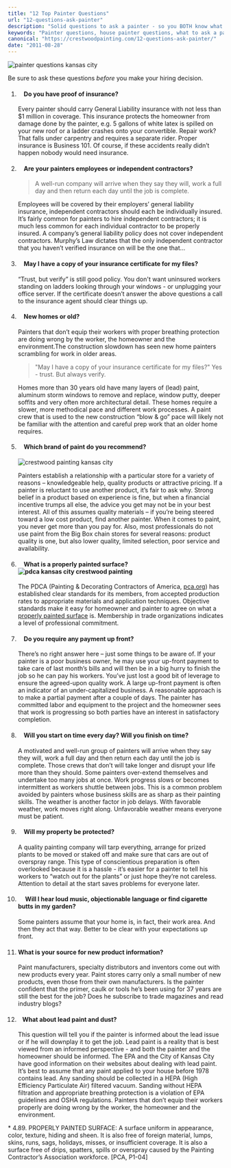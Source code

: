 ```yaml
---
title: "12 Top Painter Questions"
url: "12-questions-ask-painter"
description: "Solid questions to ask a painter - so you BOTH know what to expect. Whether home or office painting, these questions help ensure a good experience."
keywords: "Painter questions, house painter questions, what to ask a painter, exterior painting questions, questions, Kansas City"
canonical: "https://crestwoodpainting.com/12-questions-ask-painter/"
date: "2011-08-28"
---
```


![painter questions kansas city](images/check-e1513993569887.jpg)

Be sure to ask these questions _before_ you make your hiring decision.

1. ####     Do you have proof of insurance?
    
    Every painter should carry General Liability insurance with not less than $1 million in coverage. This insurance protects the homeowner from damage done by the painter, e.g. 5 gallons of white latex is spilled on your new roof or a ladder crashes onto your convertible. Repair work? That falls under carpentry and requires a separate rider. Proper insurance is Business 101. Of course, if these accidents really didn’t happen nobody would need insurance.
    
2. ####     Are your painters employees or independent contractors?
    
    > A well-run company will arrive when they say they will, work a full day and then return each day until the job is complete.
    
    Employees will be covered by their employers’ general liability insurance, independent contractors should each be individually insured. It’s fairly common for painters to hire independent contractors; it is much less common for each individual contractor to be properly insured. A company’s general liability policy does not cover independent contractors. Murphy’s Law dictates that the only independent contractor that you haven’t verified insurance on will be the one that…
    
3. ####     May I have a copy of your insurance certificate for my files?
    
    “Trust, but verify” is still good policy. You don't want uninsured workers standing on ladders looking through your windows - or unplugging your office server. If the certificate doesn’t answer the above questions a call to the insurance agent should clear things up.
    
4. ####     New homes or old?
    
    Painters that don’t equip their workers with proper breathing protection are doing wrong by the worker, the homeowner and the environment.The construction slowdown has seen new home painters scrambling for work in older areas.
    
    > "May I have a copy of your insurance certificate for my files?" Yes - trust.
    > But always verify.
    
    Homes more than 30 years old have many layers of (lead) paint, aluminum storm windows to remove and replace, window putty, deeper soffits and very often more architectural detail. These homes require a slower, more methodical pace and different work processes. A paint crew that is used to the new construction “blow & go” pace will likely not be familiar with the attention and careful prep work that an older home requires.
    
5. ####     Which brand of paint do you recommend?
    
    ![crestwood painting kansas city](images/Suppliers-e1513993066551.jpg)
    
    Painters establish a relationship with a particular store for a variety of reasons – knowledgeable help, quality products or attractive pricing. If a painter is reluctant to use another product, it’s fair to ask why. Strong belief in a product based on experience is fine, but when a financial incentive trumps all else, the advice you get may not be in your best interest.
    All of this assumes quality materials – if you’re being steered toward a low cost product, find another painter. When it comes to paint, you never get more than you pay for. Also, most professionals do not use paint from the Big Box chain stores for several reasons: product quality is one, but also lower quality, limited selection, poor service and availability.
    
6. ####     What is a properly painted surface?![pdca kansas city crestwood painting](images/PDCA-e1513993940539.jpg)
    
    The PDCA (Painting & Decorating Contractors of America, [pca.org](https://pcapainted.org)) has established clear standards for its members, from accepted production rates to appropriate materials and application techniques. Objective standards make it easy for homeowner and painter to agree on what a [properly painted surface](/12-questions-ask-painter/#properlypainted) is. Membership in trade organizations indicates a level of professional commitment.
    
7. ####     Do you require any payment up front?
    
    There’s no right answer here – just some things to be aware of. If your painter is a poor business owner, he may use your up-front payment to take care of last month’s bills and will then be in a big hurry to finish the job so he can pay his workers. You’ve just lost a good bit of leverage to ensure the agreed-upon quality work. A large up-front payment is often an indicator of an under-capitalized business. A reasonable approach is to make a partial payment after a couple of days. The painter has committed labor and equipment to the project and the homeowner sees that work is progressing so both parties have an interest in satisfactory completion.
    
8. ####     Will you start on time every day? Will you finish on time?
    
    A motivated and well-run group of painters will arrive when they say they will, work a full day and then return each day until the job is complete. Those crews that don’t will take longer and disrupt your life more than they should.
    Some painters over-extend themselves and undertake too many jobs at once. Work progress slows or becomes intermittent as workers shuttle between jobs. This is a common problem avoided by painters whose business skills are as sharp as their painting skills.
    The weather is another factor in job delays. With favorable weather, work moves right along. Unfavorable weather means everyone must be patient.
    
9. ####     Will my property be protected?
    
    A quality painting company will tarp everything, arrange for prized plants to be moved or staked off and make sure that cars are out of overspray range. This type of conscientious preparation is often overlooked because it is a hassle - it’s easier for a painter to tell his workers to “watch out for the plants” or just hope they’re not careless. Attention to detail at the start saves problems for everyone later.
    
10. ####      Will I hear loud music, objectionable language or find cigarette butts in my garden?
    
    Some painters assume that your home is, in fact, their work area. And then they act that way. Better to be clear with your expectations up front.
    
11. #### What is your source for new product information?
    
    Paint manufacturers, specialty distributors and inventors come out with new products every year. Paint stores carry only a small number of new products, even those from their own manufacturers. Is the painter confident that the primer, caulk or tools he’s been using for 37 years are still the best for the job? Does he subscribe to trade magazines and read industry blogs?
    
12. ####    What about lead paint and dust?
    
    This question will tell you if the painter is informed about the lead issue or if he will downplay it to get the job. Lead paint is a reality that is best viewed from an informed perspective - and both the painter and the homeowner should be informed. The EPA and the City of Kansas City have good information on their websites about dealing with lead paint.
    It’s best to assume that any paint applied to your house before 1978 contains lead. Any sanding should be collected in a HEPA (High Efficiency Particulate Air) filtered vacuum. Sanding without HEPA filtration and appropriate breathing protection is a violation of EPA guidelines and OSHA regulations. Painters that don’t equip their workers properly are doing wrong by the worker, the homeowner and the environment.
    

\* 4.89. PROPERLY PAINTED SURFACE:
A surface uniform in appearance, color, texture, hiding and sheen. It is also free of foreign material, lumps, skins, runs, sags, holidays, misses, or insufficient coverage. It is also a surface free of drips, spatters, spills or overspray caused by the Painting Contractor’s Association workforce. \[PCA, P1-04\]
